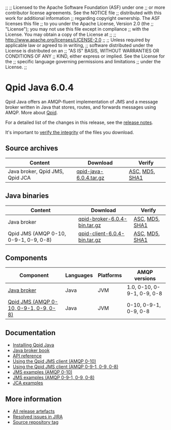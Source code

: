 ;;
;; Licensed to the Apache Software Foundation (ASF) under one
;; or more contributor license agreements.  See the NOTICE file
;; distributed with this work for additional information
;; regarding copyright ownership.  The ASF licenses this file
;; to you under the Apache License, Version 2.0 (the
;; "License"); you may not use this file except in compliance
;; with the License.  You may obtain a copy of the License at
;; 
;;   http://www.apache.org/licenses/LICENSE-2.0
;; 
;; Unless required by applicable law or agreed to in writing,
;; software distributed under the License is distributed on an
;; "AS IS" BASIS, WITHOUT WARRANTIES OR CONDITIONS OF ANY
;; KIND, either express or implied.  See the License for the
;; specific language governing permissions and limitations
;; under the License.
;;

# Qpid Java 6.0.4

Qpid Java offers an AMQP-fluent implementation of JMS and a message
broker written in Java that stores, routes, and forwards messages
using AMQP.  More about [Qpid]({{site_url}}/index.html).

For a detailed list of the changes in this release, see the [release
notes](release-notes.html).

It's important to [verify the
integrity]({{site_url}}/download.html#verify-what-you-download) of the
files you download.

## Source archives

| Content | Download | Verify |
|---------|----------|--------|
| Java broker, Qpid JMS, Qpid JCA | [qpid-java-6.0.4.tar.gz](http://archive.apache.org/dist/qpid/java/6.0.4/qpid-java-6.0.4.tar.gz) | [ASC](http://archive.apache.org/dist/qpid/java/6.0.4/qpid-java-6.0.4.tar.gz.asc), [MD5](http://archive.apache.org/dist/qpid/java/6.0.4/qpid-java-6.0.4.tar.gz.md5), [SHA1](http://archive.apache.org/dist/qpid/java/6.0.4/qpid-java-6.0.4.tar.gz.sha1) |

## Java binaries

| Content | Download | Verify |
|---------|----------|--------|
| Java broker | [qpid-broker-6.0.4-bin.tar.gz](http://archive.apache.org/dist/qpid/java/6.0.4/binaries/qpid-broker-6.0.4-bin.tar.gz) | [ASC](http://archive.apache.org/dist/qpid/java/6.0.4/binaries/qpid-broker-6.0.4-bin.tar.gz.asc), [MD5](http://archive.apache.org/dist/qpid/java/6.0.4/binaries/qpid-broker-6.0.4-bin.tar.gz.md5), [SHA1](http://archive.apache.org/dist/qpid/java/6.0.4/binaries/qpid-broker-6.0.4-bin.tar.gz.sha1) |
| Qpid JMS (AMQP 0-10, 0-9-1, 0-9, 0-8) | [qpid-client-6.0.4-bin.tar.gz](http://archive.apache.org/dist/qpid/java/6.0.4/binaries/qpid-client-6.0.4-bin.tar.gz) | [ASC](http://archive.apache.org/dist/qpid/java/6.0.4/binaries/qpid-client-6.0.4-bin.tar.gz.asc), [MD5](http://archive.apache.org/dist/qpid/java/6.0.4/binaries/qpid-client-6.0.4-bin.tar.gz.md5), [SHA1](http://archive.apache.org/dist/qpid/java/6.0.4/binaries/qpid-client-6.0.4-bin.tar.gz.sha1) |

## Components

| Component | Languages | Platforms | AMQP versions |
|-----------|-----------|-----------|---------------|
| [Java broker]({{site_url}}/components/java-broker/index.html) | Java | JVM | 1.0, 0-10, 0-9-1, 0-9, 0-8 |
| [Qpid JMS (AMQP 0-10, 0-9-1, 0-9, 0-8)]({{site_url}}/components/jms/amqp-0-x.html) | Java | JVM | 0-10, 0-9-1, 0-9, 0-8 |

## Documentation


<div class="two-column" markdown="1">

 - [Installing Qpid Java](java-broker/book/Java-Broker-Installation.html)
 - [Java broker book](java-broker/book/index.html)
 - [API reference](http://docs.oracle.com/javaee/1.4/api/javax/jms/package-summary.html)
 - [Using the Qpid JMS client (AMQP 0-10)](jms-client-0-10/book/index.html)
 - [Using the Qpid JMS client (AMQP 0-9-1, 0-9, 0-8)](jms-client-0-8/book/index.html)
 - [JMS examples (AMQP 0-10)](qpid-jms/examples/index.html)
 - [JMS examples (AMQP 0-9-1, 0-9, 0-8)](jms-client-0-8/book/JMS-Client-0-8-Examples.html)
 - [JCA examples](http://svn.apache.org/repos/asf/qpid/java/trunk/jca/example/)

</div>


## More information

 - [All release artefacts](http://archive.apache.org/dist/qpid/java/6.0.4)
 - [Resolved issues in JIRA](https://issues.apache.org/jira/issues/?jql=project+%3D+QPID+AND+fixVersion+%3D+%27qpid-java-6.0.4%27+AND+resolution+%3D+%27fixed%27+ORDER+BY+priority+DESC)
 - [Source repository tag](http://svn.apache.org/repos/asf/qpid/java/tags/6.0.4)

<script type="text/javascript">
  _deferredFunctions.push(function() {
      if ("6.0.4" === "{{current_java_release}}") {
          _modifyCurrentReleaseLinks();
      }
  });
</script>
